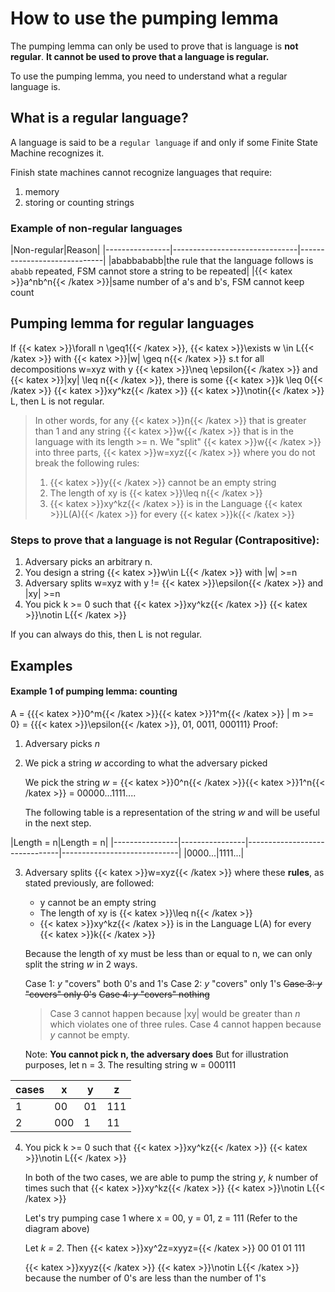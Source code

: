 # How to use the pumping lemma

The pumping lemma can only be used to prove that is language is **not regular**. **It cannot be used to prove that a language is regular.**

To use the pumping lemma, you need to understand what a regular language is.
## What is a regular language?
A language is said to be a `regular language` if and only if some Finite State Machine recognizes it.

Finish state machines cannot recognize languages that require:
1. memory 
2. storing or counting strings

### Example of non-regular languages

|Non-regular|Reason|
|----------------|-------------------------------|-----------------------------|
|ababbababb|the rule that the language follows is `ababb` repeated, FSM cannot store a string to be repeated|
|{{< katex >}}a^nb^n{{< /katex >}}|same number of a's and b's, FSM cannot keep count

## Pumping lemma for regular languages
If {{< katex >}}\forall n \geq1{{< /katex >}}, {{< katex >}}\exists w \in L{{< /katex >}} with {{< katex >}}|w| \geq n{{< /katex >}} s.t for all decompositions w=xyz with y {{< katex >}}\neq \epsilon{{< /katex >}}  and {{< katex >}}|xy| \leq n{{< /katex >}}, there is some {{< katex >}}k \leq 0{{< /katex >}} {{< katex >}}xy^kz{{< /katex >}} {{< katex >}}\notin{{< /katex >}} L, then L is not regular.

> In other words, for any {{< katex >}}n{{< /katex >}} that is greater than 1 and any string {{< katex >}}w{{< /katex >}} that is in the language with its length >= n. We "split" {{< katex >}}w{{< /katex >}} into three parts, {{< katex >}}w=xyz{{< /katex >}} where you do not break the following rules: 
> 1. {{< katex >}}y{{< /katex >}} cannot be an empty string
> 2. The length of xy is {{< katex >}}\leq n{{< /katex >}}
> 3. {{< katex >}}xy^kz{{< /katex >}} is in the Language {{< katex >}}L(A){{< /katex >}} for every {{< katex >}}k{{< /katex >}}

### Steps to prove that a language is not Regular (Contrapositive):
  
 1) Adversary picks an arbitrary n.
2) You design a string {{< katex >}}w\in L{{< /katex >}} with |w| >=n
3) Adversary splits w=xyz with y != {{< katex >}}\epsilon{{< /katex >}} and |xy| >=n
4) You pick k >= 0 such that {{< katex >}}xy^kz{{< /katex >}} {{< katex >}}\notin L{{< /katex >}} 

If you can always do this, then L is not regular.

Examples
---

#### Example 1 of pumping lemma: counting
A = {{{< katex >}}0^m{{< /katex >}}{{< katex >}}1^m{{< /katex >}} | m >= 0} = {{{< katex >}}\epsilon{{< /katex >}}, 01, 0011, 000111}
Proof:
1. Adversary picks *n*
2.  We pick a string *w* according to what the adversary picked

	We pick the string
	 *w* =  {{< katex >}}0^n{{< /katex >}}{{< katex >}}1^n{{< /katex >}} = 00000...1111....

	The following table is a representation of the string *w* and will be useful in the next step.
	 
|Length = n|Length = n|
|----------------|----------------|-------------------------------|-----------------------------|
|0000...|1111...|

3. Adversary splits {{< katex >}}w=xyz{{< /katex >}} where these **rules**, as stated previously, are followed:

	-  y  cannot be an empty string
	-  The length of xy is  {{< katex >}}\leq n{{< /katex >}}
	- {{< katex >}}xy^kz{{< /katex >}}  is in the Language  L(A)  for every  {{< katex >}}k{{< /katex >}}

	Because the length of xy must be less than or equal to n, we can only split the string *w* in 2 ways.

	Case 1: *y* "covers"  both 0's and 1's
Case 2: *y* "covers" only 1's
~~Case 3: *y* "covers"  only 0's~~
~~Case 4: *y* "covers" nothing~~
	> Case 3 cannot happen because |xy| would be greater than *n* which violates one of three rules.
Case 4 cannot happen because *y* cannot be empty.

	Note: **You cannot pick n, the adversary does** But for illustration purposes, let n = 3. The resulting string w = 000111

|cases|x|y|z|
|----------------|----------------|-------------------------------|-----------------------------|
|1|00|01|111|
|2|000|1|11|


4) You pick k >= 0 such that {{< katex >}}xy^kz{{< /katex >}} {{< katex >}}\notin L{{< /katex >}} 

	In both of the two cases, we are able to pump the string *y*, *k* number of times such that {{< katex >}}xy^kz{{< /katex >}} {{< katex >}}\notin L{{< /katex >}} 

	Let's try pumping case 1 where x = 00, y = 01, z = 111 (Refer to the diagram above)

	 Let *k = 2*. Then {{< katex >}}xy^2z=xyyz={{< /katex >}} 00 01 01 111

	{{< katex >}}xyyz{{< /katex >}} {{< katex >}}\notin L{{< /katex >}}  because the number of 0's are less than the number of 1's
